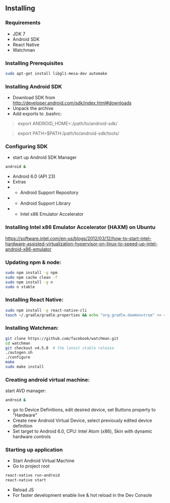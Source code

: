Installing
----------------------

### Requirements
- JDK 7
- Android SDK
- React Native
- Watchman


### Installing Prerequisites
```sh
sudo apt-get install libgl1-mesa-dev automake
```

### Installing Android SDK
- Download SDK from http://developer.android.com/sdk/index.html#downloads
- Unpack the archive
- Add exports to .bashrc:
> export ANDROID_HOME=:/path/to/android-sdk/

> export PATH=$PATH:/path/to/android-sdk/tools/


### Configuring SDK
+ start up Android SDK Manager
```sh
android &
```
- Android 6.0 (API 23)
- Extras
- - Android Support Repository
- - Android Support Library
- - Intel x86 Emulator Accelerator


### Installing Intel x86 Emulator Accelerator (HAXM) on Ubuntu
https://software.intel.com/en-us/blogs/2012/03/12/how-to-start-intel-hardware-assisted-virtualization-hypervisor-on-linux-to-speed-up-intel-android-x86-emulator


### Updating npm & node:
```sh
sudo npm install -g npm
sudo npm cache clean -f
sudo npm install -g n
sudo n stable
```


### Installing React Native:
```sh
sudo npm install -g react-native-cli
touch ~/.gradle/gradle.properties && echo "org.gradle.daemon=true" >> ~/.gradle/gradle.properties
```


### Installing Watchman:
```sh
git clone https://github.com/facebook/watchman.git
cd watchman
git checkout v4.5.0  # the latest stable release
./autogen.sh
./configure
make
sudo make install
```


### Creating android virtual machine:
start AVD manager: 
```sh
android &
```
- go to Device Definitions, edit desired device, set Buttons property to "Hardware"
- Create new Android Virtual Device, select previously edited device definition
- Set target to Android 6.0, CPU: Intel Atom (x86), Skin with dynamic hardware controls


### Starting up application
- Start Android Virtual Machine
- Go to project root
```sh
react-native run-android
react-native start
```
- Reload JS
- For faster development enable live & hot reload in the Dev Console
